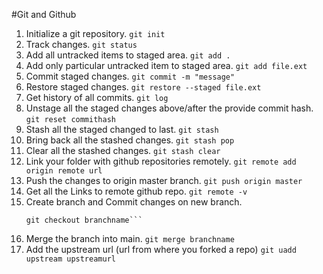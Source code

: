 #Git and Github

1. Initialize a git repository.
   `git init`
2. Track changes.
   `git status`
3. Add all untracked items to staged area.
   `git add .`
4. Add only particular untracked item to staged area.
   `git add file.ext`
5. Commit staged changes.
   `git commit -m "message"`
6. Restore staged changes.
   `git restore --staged file.ext`
7. Get history of all commits.
   `git log`
8. Unstage all the staged changes above/after the provide commit hash.
   `git reset commithash`
9. Stash all the staged changed to last.
   `git stash`
10. Bring back all the stashed changes.
    `git stash pop`
11. Clear all the stashed changes.
    `git stash clear`
12. Link your folder with github repositories remotely.
    `git remote add origin remote url`
13. Push the changes to origin master branch.
    `git push origin master`
14. Get all the Links to remote github repo.
    `git remote -v`
15. Create branch and Commit changes on new branch.
    ````git branch branchname
    git checkout branchname```
    ````
16. Merge the branch into main.
    `git merge branchname`
17. Add the upstream url (url from where you forked a repo)
    `git uadd upstream upstreamurl`

